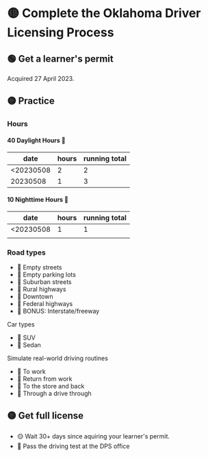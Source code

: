 # 🟡 Complete the Oklahoma Driver Licensing Process

## 🟢 Get a learner's permit
Acquired 27 April 2023.

## 🟡 Practice
### Hours
#### 40 Daylight Hours 🌄
|date|hours|running total|
|-|-|-|
|<20230508|2|2|
|20230508|1|3|
#### 10 Nighttime Hours 🌃
|date|hours|running total|
|-|-|-|
|<20230508|1|1|
||||

### Road types

* 🔴 Empty streets
* 🔴 Empty parking lots
* 🔴 Suburban streets
* 🔴 Rural highways
* 🔴 Downtown
* 🔴 Federal highways
* 🔴 BONUS: Interstate/freeway

Car types
* 🔴 SUV
* 🔴 Sedan

Simulate real-world driving routines
* 🔴 To work
* 🔴 Return from work
* 🔴 To the store and back
* 🔴 Through a drive through


## 🟡 Get full license
* 🟡 Wait 30+ days since aquiring your learner's permit.
* 🔴 Pass the driving test at the DPS office
